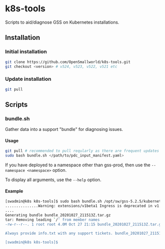 # k8s-tools

Scripts to aid/diagnose GSS on Kubernetes installations.

## Installation

### Initial installation

```bash
git clone https://github.com/OpenSmallworld/k8s-tools.git
git checkout <version> # v524, v523, v522, v521 etc
```

### Update installation

```bash
git pull
```

## Scripts

### bundle.sh

Gather data into a support "bundle" for diagnosing issues.

#### Usage

```bash
git pull # recommended to pull reqularly as there are frequent updates
sudo bash bundle.sh </path/to/pdc_input_manifest.yaml>
```

If you have deployed to a namespace other than gss-prod, then use the ```--namespace <namespace>``` option.

To display all arguments, use the ```--help``` option.

#### Example

```bash
[swadmin@k8s k8s-tools]$ sudo bash bundle.sh /opt/sw/gss-5.2.5/kubernetes_scripts/pdi_input_manifest.yaml 
...............Warning: extensions/v1beta1 Ingress is deprecated in v1.14+, unavailable in v1.22+; use networking.k8s.io/v1 Ingress
....
Generating bundle bundle_20201027_211513Z.tar.gz
tar: Removing leading `/' from member names
-rw-r--r--. 1 root root 4.0M Oct 27 21:15 bundle_20201027_211513Z.tar.gz

Always provide info.txt with any support tickets. bundle_20201027_211513Z.tar.gz is only required when requested.

[swadmin@k8s k8s-tools]$
```
